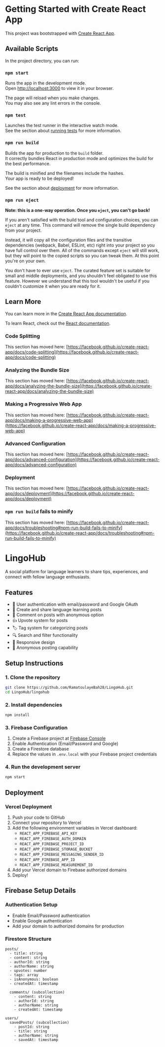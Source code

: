 # Getting Started with Create React App

This project was bootstrapped with [Create React App](https://github.com/facebook/create-react-app).

## Available Scripts

In the project directory, you can run:

### `npm start`

Runs the app in the development mode.\
Open [http://localhost:3000](http://localhost:3000) to view it in your browser.

The page will reload when you make changes.\
You may also see any lint errors in the console.

### `npm test`

Launches the test runner in the interactive watch mode.\
See the section about [running tests](https://facebook.github.io/create-react-app/docs/running-tests) for more information.

### `npm run build`

Builds the app for production to the `build` folder.\
It correctly bundles React in production mode and optimizes the build for the best performance.

The build is minified and the filenames include the hashes.\
Your app is ready to be deployed!

See the section about [deployment](https://facebook.github.io/create-react-app/docs/deployment) for more information.

### `npm run eject`

**Note: this is a one-way operation. Once you `eject`, you can't go back!**

If you aren't satisfied with the build tool and configuration choices, you can `eject` at any time. This command will remove the single build dependency from your project.

Instead, it will copy all the configuration files and the transitive dependencies (webpack, Babel, ESLint, etc) right into your project so you have full control over them. All of the commands except `eject` will still work, but they will point to the copied scripts so you can tweak them. At this point you're on your own.

You don't have to ever use `eject`. The curated feature set is suitable for small and middle deployments, and you shouldn't feel obligated to use this feature. However we understand that this tool wouldn't be useful if you couldn't customize it when you are ready for it.

## Learn More

You can learn more in the [Create React App documentation](https://facebook.github.io/create-react-app/docs/getting-started).

To learn React, check out the [React documentation](https://reactjs.org/).

### Code Splitting

This section has moved here: [https://facebook.github.io/create-react-app/docs/code-splitting](https://facebook.github.io/create-react-app/docs/code-splitting)

### Analyzing the Bundle Size

This section has moved here: [https://facebook.github.io/create-react-app/docs/analyzing-the-bundle-size](https://facebook.github.io/create-react-app/docs/analyzing-the-bundle-size)

### Making a Progressive Web App

This section has moved here: [https://facebook.github.io/create-react-app/docs/making-a-progressive-web-app](https://facebook.github.io/create-react-app/docs/making-a-progressive-web-app)

### Advanced Configuration

This section has moved here: [https://facebook.github.io/create-react-app/docs/advanced-configuration](https://facebook.github.io/create-react-app/docs/advanced-configuration)

### Deployment

This section has moved here: [https://facebook.github.io/create-react-app/docs/deployment](https://facebook.github.io/create-react-app/docs/deployment)

### `npm run build` fails to minify

This section has moved here: [https://facebook.github.io/create-react-app/docs/troubleshooting#npm-run-build-fails-to-minify](https://facebook.github.io/create-react-app/docs/troubleshooting#npm-run-build-fails-to-minify)

# LingoHub

A social platform for language learners to share tips, experiences, and connect with fellow language enthusiasts.

## Features

- 🔐 User authentication with email/password and Google OAuth
- 📝 Create and share language learning posts
- 💬 Comment on posts with anonymous option
- 👍 Upvote system for posts
- 🏷️ Tag system for categorizing posts
- 🔍 Search and filter functionality
- 📱 Responsive design
- 👤 Anonymous posting capability

## Setup Instructions

### 1. Clone the repository
```bash
git clone https://github.com/RamatoulayeBah28/LingoHub.git
cd LingoHub/lingohub
```

### 2. Install dependencies
```bash
npm install
```

### 3. Firebase Configuration
1. Create a Firebase project at [Firebase Console](https://console.firebase.google.com)
2. Enable Authentication (Email/Password and Google)
3. Create a Firestore database
4. Replace the values in `.env.local` with your Firebase project credentials

### 4. Run the development server
```bash
npm start
```

## Deployment

### Vercel Deployment

1. Push your code to GitHub
2. Connect your repository to Vercel
3. Add the following environment variables in Vercel dashboard:
   - `REACT_APP_FIREBASE_API_KEY`
   - `REACT_APP_FIREBASE_AUTH_DOMAIN`
   - `REACT_APP_FIREBASE_PROJECT_ID`
   - `REACT_APP_FIREBASE_STORAGE_BUCKET`
   - `REACT_APP_FIREBASE_MESSAGING_SENDER_ID`
   - `REACT_APP_FIREBASE_APP_ID`
   - `REACT_APP_FIREBASE_MEASUREMENT_ID`
4. Add your Vercel domain to Firebase authorized domains
5. Deploy!

## Firebase Setup Details

### Authentication Setup
- Enable Email/Password authentication
- Enable Google authentication
- Add your domain to authorized domains for production

### Firestore Structure
```
posts/
  - title: string
  - content: string
  - authorId: string
  - authorName: string
  - upvotes: number
  - tags: array
  - isAnonymous: boolean
  - createdAt: timestamp

  comments/ (subcollection)
    - content: string
    - authorId: string
    - authorName: string
    - createdAt: timestamp

users/
  savedPosts/ (subcollection)
    - postId: string
    - title: string
    - authorName: string
    - savedAt: timestamp
```

